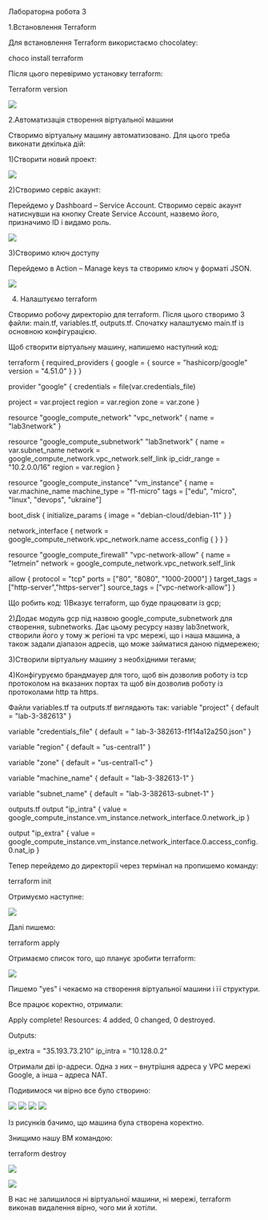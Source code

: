 ﻿Лабораторна робота 3

1.Встановлення Terraform

Для встановлення Terraform використаємо chocolatey:

choco install terraform

Після цього перевіримо установку terraform:

Terraform version

![](screenshots/screen1.png)

2.Автоматизація створення віртуальної машини

Створимо віртуальну машину автоматизовано. Для цього треба виконати декілька дій:

1)Створити новий проект:

![](screenshots/screen2.png)

2)Створимо сервіс акаунт:

Перейдемо у Dashboard – Service Account. Створимо сервіс акаунт натиснувши на кнопку Create Service Account,  назвемо його, призначимо ID і видамо роль.

![](screenshots/screen3.png)

3)Створимо ключ доступу 

Перейдемо в Action – Manage keys та створимо ключ у форматі JSON.

![](screenshots/screen4.png)

4)	Налаштуємо terraform

Створимо робочу директорію для terraform. Після цього створимо 3 файли: main.tf, variables.tf, outputs.tf. Спочатку налаштуємо main.tf із основною конфігурацією.

Щоб створити віртуальну машину, напишемо наступний код:

terraform {
  required_providers {
    google = {
      source = "hashicorp/google"
      version = "4.51.0"
    }
  }
}

provider "google" {
  credentials = file(var.credentials_file)

  project = var.project
  region  = var.region
  zone    = var.zone
}

resource "google_compute_network" "vpc_network" {
  name = "lab3network"
}

resource "google_compute_subnetwork" "lab3network" {
  name          = var.subnet_name
  network       = google_compute_network.vpc_network.self_link
  ip_cidr_range = "10.2.0.0/16"
  region        = var.region
}


resource "google_compute_instance" "vm_instance" {
  name         = var.machine_name
  machine_type = "f1-micro"
  tags = ["edu", "micro", "linux", "devops", "ukraine"]

  boot_disk {
    initialize_params {
      image = "debian-cloud/debian-11"
    }
  }

  network_interface {
    network = google_compute_network.vpc_network.name
    access_config {
    }
  }
}

resource "google_compute_firewall" "vpc-network-allow" {
  name    = "letmein"
  network = google_compute_network.vpc_network.self_link

  allow {
    protocol = "tcp"
    ports    = ["80", "8080", "1000-2000"]
  }
  target_tags = ["http-server","https-server"]
  source_tags = ["vpc-network-allow"]
}


Що робить код:
1)Вказує terraform, що буде працювати із gcp;

2)Додає модуль gcp під назвою google_compute_subnetwork для створення,  subnetworks. Дає цьому ресурсу назву lab3network, створили його у тому ж регіоні та vpc мережі, що і наша машина, а також задали діапазон адресів, що може займатися даною підмережею;

3)Створили віртуальну машину з необхідними тегами;

4)Конфігуруємо брандмауер для того, щоб він дозволив роботу із tcp протоколом на вказаних портах та щоб він дозволив роботу із протоколами http та https.

Файли variables.tf та outputs.tf виглядають так:
variable "project" {
    default = "lab-3-382613"
}

variable "credentials_file" {
    default = " lab-3-382613-f1f14a12a250.json"
}

variable "region" {
    default = "us-central1"
}

variable "zone" {
    default = "us-central1-c"
}

variable "machine_name" {
    default = "lab-3-382613-1"
}

variable "subnet_name" {
  default = "lab-3-382613-subnet-1"
}

outputs.tf
output "ip_intra" {
  value = google_compute_instance.vm_instance.network_interface.0.network_ip
}

output "ip_extra" {
  value = google_compute_instance.vm_instance.network_interface.0.access_config.0.nat_ip
}

Тепер перейдемо до директорії через термінал на пропишемо команду:

terraform init

Отримуємо наступне:

![](screenshots/screen5.png)

Далі пишемо:

terraform apply

Отримаємо список того, що планує зробити terraform:

![](screenshots/screen6.png)

Пишемо  "yes" і чекаємо на створення віртуальної машини і її структури.

Все працює коректно, отримали:

Apply complete! Resources: 4 added, 0 changed, 0 destroyed.

Outputs:

ip_extra = "35.193.73.210"
ip_intra = "10.128.0.2"

Отримали дві ip-адреси. Одна з них – внутрішня адреса у VPC мережі Google, а інша – адреса NAT.

Подивимося чи вірно все було створино:

![](screenshots/screen7.png)
![](screenshots/screen8.png)
![](screenshots/screen9.png)
![](screenshots/screen10.png)

Із рисунків бачимо, що машина була створена коректно. 

Знищимо нашу ВМ командою:

terraform destroy

![](screenshots/screen11.png)

![](screenshots/screen12.png)

В нас не залишилося ні віртуальної машини, ні мережі, terraform виконав видалення вірно, чого ми й хотіли.